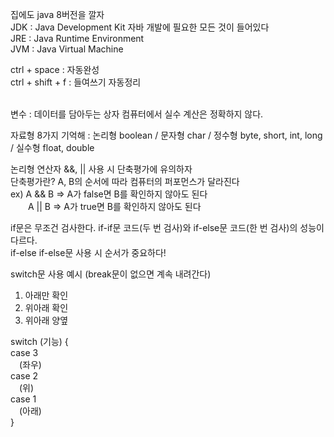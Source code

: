 집에도 java 8버전을 깔자  
JDK : Java Development Kit 자바 개발에 필요한 모든 것이 들어있다  
JRE : Java Runtime Environment  
JVM : Java Virtual Machine  
  
ctrl + space : 자동완성   
ctrl + shift + f : 들여쓰기 자동정리

<br>  
변수 : 데이터를 담아두는 상자   
컴퓨터에서 실수 계산은 정확하지 않다.   

자료형 8가지 기억해 : 논리형 boolean / 문자형 char / 정수형 byte, short, int, long / 실수형 float, double  

논리형 연산자 &&, || 사용 시 단축평가에 유의하자  
단축평가란? A, B의 순서에 따라 컴퓨터의 퍼포먼스가 달라진다  
ex) A && B => A가 false면 B를 확인하지 않아도 된다  
　　A || B => A가 true면 B를 확인하지 않아도 된다  

if문은 무조건 검사한다. if-if문 코드(두 번 검사)와 if-else문 코드(한 번 검사)의 성능이 다르다.  
if-else if-else문 사용 시 순서가 중요하다! 

switch문 사용 예시 (break문이 없으면 계속 내려간다) 
1. 아래만 확인
2. 위아래 확인
3. 위아래 양옆 

switch (기능) {  
case 3   
 　(좌우)  
case 2  
 　(위)  
case 1  
 　(아래)  
 }

